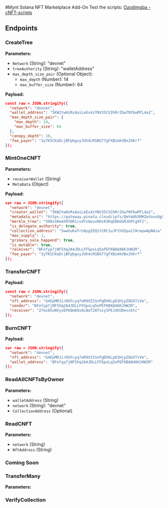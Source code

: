 #Mynt Solana NFT Marketplace Add-On
Test the scripts: [Ozodimgba - cNFT-scripts](https://github.com/Ozodimgba/cNFT-scripts/tree/main)


## Endpoints

### CreateTree

**Parameters:**
- `Network` (String): "devnet"
- `treeAuthority` (String): "walletAddress"
- `max_depth_size_pair` (Optional Object): 
  - `max_depth` (Number): 14
  - `max_buffer_size` (Number): 64

**Payload:**
```json
const raw = JSON.stringify({
  "network": "devnet",
  "wallet_address": "5KW2twHzRsAaiLeEx4zYNV35CV2hRrZGw7NYbwMfL4a2",
  "max_depth_size_pair": {
    "max_depth": 14,
    "max_buffer_size": 64
  },
  "canopy_depth": 10,
  "fee_payer": "3yTKSCKoDcjBFpbgxyJUh4cM1NG77gFXBimkVBx2hKrf"
});
```

### MintOneCNFT

**Parameters:**
- `receiverWallet` (String)
- `MetaData` (Object)

**Payload:**
```json
var raw = JSON.stringify({
  "network": "devnet",
  "creator_wallet": "5KW2twHzRsAaiLeEx4zYNV35CV2hRrZGw7NYbwMfL4a2",
  "metadata_uri": "https://gateway.pinata.cloud/ipfs/QmYmUb5MHZwYovnQg9qANTJUi7R8VaE5CetfssczaSWn5K",
  "merkle_tree": "598xSRemX9f6RicvdYsUeuxRHs83KqEBbGGRJbPCg9f2",
  "is_delegate_authority": true,
  "collection_address": "5wwUuKaTrLWygZEQ1tCRC1uJFthG5pa17ArwpwApNAiw",
  "max_supply": 1,
  "primary_sale_happend": true,
  "is_mutable": true,
  "receiver": "BFefyp7jNF5Xq2A4JDLLFFGpxLq5oPEFKBAQ46KJHW2R",
  "fee_payer": "3yTKSCKoDcjBFpbgxyJUh4cM1NG77gFXBimkVBx2hKrf"
});
```

### TransferCNFT

**Payload:**
```json
const raw = JSON.stringify({
  "network": "devnet",
  "nft_address": "G4EpMRJirDGFcyq7eR9VZ31nPgDhKLpD3HjpZ8GXTzVm",
  "sender": "BFefyp7jNF5Xq2A4JDLLFFGpxLq5oPEFKBAQ46KJHW2R",
  "receiver": "2fmz8SuNVyxEP6QwKQs6LNaT2ATszySPEJdhUDesxktc"
});
```

### BurnCNFT

**Payload:**
```json
var raw = JSON.stringify({
  "network": "devnet",
  "nft_address": "G4EpMRJirDGFcyq7eR9VZ31nPgDhKLpD3HjpZ8GXTzVm",
  "wallet_address": "BFefyp7jNF5Xq2A4JDLLFFGpxLq5oPEFKBAQ46KJHW2R"
});
```

### ReadAllCNFTsByOwner

**Parameters:**
- `walletAddress` (String)
- `network` (String): "devnet"
- `CollectionAddress` (Optional)

### ReadCNFT

**Parameters:**
- `network` (String)
- `NftAddress` (String)

### Coming Soon

### TransferMany

**Parameters:**

### VerifyCollection


